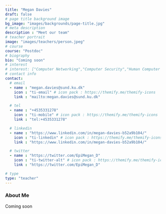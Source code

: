 ```yaml
---
title: "Megan Davies"
draft: false
# page title background image
bg_image: "images/backgrounds/page-title.jpg"
# meta description
description : "Meet our team"
# teacher portrait
image: "images/teachers/person.jpeg"
# course
course: "Postdoc"
# biography
bio: "Coming soon"
# interest
# interest: ["Computer Networking","Computer Security","Human Computer Interfacing"]
# contact info
contact:
  # email
  - name : "megan.davies@sund.ku.dk"
    icon : "ti-email" # icon pack : https://themify.me/themify-icons
    link : "mailto:megan.davies@sund.ku.dk"

  # tel
  - name : "+4535331278"
    icon : "ti-mobile" # icon pack : https://themify.me/themify-icons
    link : "tel:+4535331278"

  # linkedin
  - name : "https://www.linkedin.com/in/megan-davies-b52a9b104/"
    icon : "ti-linkedin" # icon pack : https://themify.me/themify-icons
    link : "https://www.linkedin.com/in/megan-davies-b52a9b104/"

  # twitter
  - name : "https://twitter.com/EpiMegan_D"
    icon : "ti-twitter-alt" # icon pack : https://themify.me/themify-icons
    link : "https://twitter.com/EpiMegan_D"

# type
type: "teacher"
---
```


### About Me

Coming soon